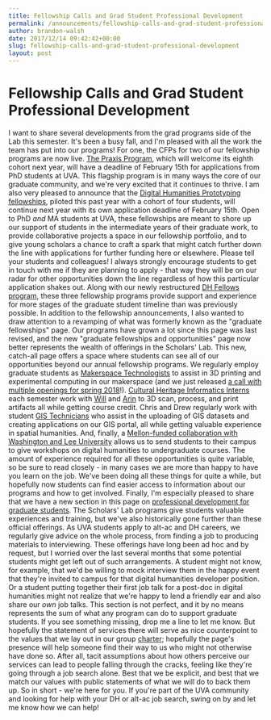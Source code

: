 ```yaml
---
title: Fellowship Calls and Grad Student Professional Development
permalink: /announcements/fellowship-calls-and-grad-student-professional-development/
author: brandon-walsh
date: 2017/12/14 09:42:42+00:00
slug: fellowship-calls-and-grad-student-professional-development
layout: post
---
```


# Fellowship Calls and Grad Student Professional Development

I want to share several developments from the grad programs side of the Lab this semester. It's been a busy fall, and I'm pleased with all the work the team has put into our programs! For one, the CFPs for two of our fellowship programs are now live. [The Praxis Program](/praxis-program-fellowships/), which will welcome its eighth cohort next year, will have a deadline of February 15th for applications from PhD students at UVA. This flagship program is in many ways the core of our graduate community, and we're very excited that it continues to thrive. I am also very pleased to announce that the [Digital Humanities Prototyping fellowships](http://scholarslab.org/digital-humanities-prototyping-fellowships/), piloted this past year with a cohort of four students, will continue next year with its own application deadline of February 15th. Open to PhD *and* MA students at UVA, these fellowships are meant to shore up our support of students in the intermediate years of their graduate work, to provide collaborative projects a space in our fellowship portfolio, and to give young scholars a chance to craft a spark that might catch further down the line with applications for further funding here or elsewhere. Please tell your students and colleagues! I always strongly encourage students to get in touch with me if they are planning to apply - that way they will be on our radar for other opportunities down the line regardless of how this particular application shakes out. Along with our newly restructured [DH Fellows program](http://scholarslab.org/digital-humanities-fellows/), these three fellowship programs provide support and experience for more stages of the graduate student timeline than was previously possible. In addition to the fellowship announcements, I also wanted to draw attention to a revamping of what was formerly known as the "graduate fellowships" page. Our programs have grown a lot since this page was last revised, and the new "graduate fellowships and opportunities" page now better represents the wealth of offerings in the Scholars' Lab. This new, catch-all page offers a space where students can see all of our opportunities beyond our annual fellowship programs. We regularly employ graduate students as [Makerspace Technologists](http://scholarslab.org/makerspace-technologists/) to assist in 3D printing and experimental computing in our makerspace (and we just released [a call with multiple openings for spring 2018](http://scholarslab.org/announcements/call-for-spring-2018-makerspace-technologist-applications/)!). [Cultural Heritage Informatics Interns](http://scholarslab.org/cultural-heritage-informatics-internship/) each semester work with [Will](http://scholarslab.org/people/will-rourk/) and [Arin](http://scholarslab.org/people/arin-bennett/) to 3D scan, process, and print artifacts all while getting course credit. Chris and Drew regularly work with student [GIS Technicians](http://scholarslab.org/scholars-lab-gis-technician/) who assist in the uploading of GIS datasets and creating applications on our GIS portal, all while getting valuable experience in spatial humanities. And, finally, a [Mellon-funded collaboration with Washington and Lee University](http://scholarslab.org/visiting-workshops-at-washington-and-lee-university/) allows us to send students to their campus to give workshops on digital humanities to undergraduate courses. The amount of experience required for all these opportunities is quite variable, so be sure to read closely - in many cases we are more than happy to have you learn on the job. We've been doing all these things for quite a while, but hopefully now students can find easier access to information about our programs and how to get involved. Finally, I'm especially pleased to share that we have a new section in this page on [professional development for graduate students](http://scholarslab.org/professional-development/). The Scholars' Lab programs give students valuable experiences and training, but we've also historically gone further than these official offerings. As UVA students apply to alt-ac and DH careers, we regularly give advice on the whole process, from finding a job to producing materials to interviewing. These offerings have long been ad hoc and by request, but I worried over the last several months that some potential students might get left out of such arrangements. A student might not know, for example, that we'd be willing to mock interview them in the happy event that they're invited to campus for that digital humanities developer position. Or a student putting together their first job talk for a post-doc in digital humanities might not realize that we're happy to lend a friendly ear and also share our *own* job talks. This section is not perfect, and it by no means represents the sum of what any program can do to support graduate students. If you see something missing, drop me a line to let me know. But hopefully the statement of services there will serve as nice counterpoint to the values that we lay out in our group [charter](http://scholarslab.org/about/charter/); hopefully the page's presence will help someone find their way to us who might not otherwise have done so. After all, tacit assumptions about how others perceive our services can lead to people falling through the cracks, feeling like they're going through a job search alone. Best that we be explicit, and best that we match our values with public statements of what we will do to back them up. So in short - we're here for you. If you're part of the UVA community and looking for help with your DH or alt-ac job search, swing on by and let me know how we can help!